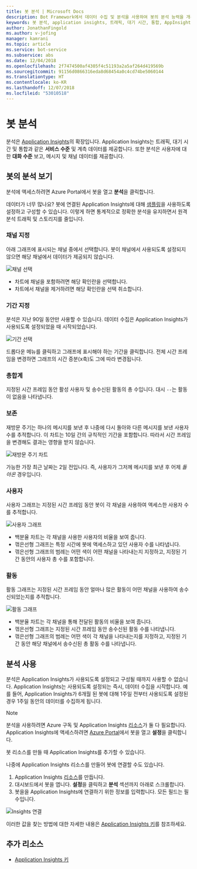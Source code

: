 ```yaml
---
title: 봇 분석 | Microsoft Docs
description: Bot Framework에서 데이터 수집 및 분석을 사용하여 봇의 분석 능력을 개선하는 방법을 알아봅니다.
keywords: 봇 분석, application insights, 트래픽, 대기 시간, 통합, AppInsights
author: JonathanFingold
ms.author: v-jofing
manager: kamrani
ms.topic: article
ms.service: bot-service
ms.subservice: abs
ms.date: 12/04/2018
ms.openlocfilehash: 2f7474500af4305f4c51193a2a5af264d419569b
ms.sourcegitcommit: 91156d0866316eda8d68454a0c4cd74be5060144
ms.translationtype: HT
ms.contentlocale: ko-KR
ms.lasthandoff: 12/07/2018
ms.locfileid: "53010518"
---
```

# <a name="bot-analytics"></a>봇 분석

분석은 [Application Insights](/azure/application-insights/app-insights-analytics)의 확장입니다. Application Insights는 트래픽, 대기 시간 및 통합과 같은 **서비스 수준** 및 계측 데이터를 제공합니다. 또한 분석은 사용자에 대한 **대화 수준** 보고, 메시지 및 채널 데이터를 제공합니다.

## <a name="view-analytics-for-a-bot"></a>봇의 분석 보기

분석에 액세스하려면 Azure Portal에서 봇을 열고 **분석**을 클릭합니다.

데이터가 너무 많나요? 봇에 연결된 Application Insights에 대해 [샘플링](/azure/application-insights/app-insights-sampling)을 사용하도록 설정하고 구성할 수 있습니다. 이렇게 하면 통계적으로 정확한 분석을 유지하면서 원격 분석 트래픽 및 스토리지를 줄입니다.

### <a name="specify-channel"></a>채널 지정

아래 그래프에 표시되는 채널 중에서 선택합니다. 봇이 채널에서 사용되도록 설정되지 않으면 해당 채널에서 데이터가 제공되지 않습니다.

![채널 선택](~/media/analytics-channels.png)

* 차트에 채널을 포함하려면 해당 확인란을 선택합니다.
* 차트에서 채널을 제거하려면 해당 확인란을 선택 취소합니다.

### <a name="specify-time-period"></a>기간 지정

분석은 지난 90일 동안만 사용할 수 있습니다. 데이터 수집은 Application Insights가 사용되도록 설정되었을 때 시작되었습니다.

![기간 선택](~/media/analytics-timepick.png)

드롭다운 메뉴를 클릭하고 그래프에 표시해야 하는 기간을 클릭합니다.
전체 시간 프레임을 변경하면 그래프의 시간 증분(x축)도 그에 따라 변경됩니다.

### <a name="grand-totals"></a>총합계

지정된 시간 프레임 동안 활성 사용자 및 송수신된 활동의 총 수입니다.
대시 `--`는 활동이 없음을 나타냅니다.

### <a name="retention"></a>보존

재방문 주기는 하나의 메시지를 보낸 후 나중에 다시 돌아와 다른 메시지를 보낸 사용자 수를 추적합니다.
이 차트는 10일 간의 규칙적인 기간을 포함합니다. 따라서 시간 프레임을 변경해도 결과는 영향을 받지 않습니다.

![재방문 주기 차트](~/media/analytics-retention.png)

가능한 가장 최근 날짜는 2일 전입니다. 즉, 사용자가 그저께 메시지를 보낸 후 어제 *돌아온* 경우입니다.

### <a name="user"></a>사용자

사용자 그래프는 지정된 시간 프레임 동안 봇이 각 채널을 사용하여 액세스한 사용자 수를 추적합니다.

![사용자 그래프](~/media/analytics-users.png)

* 백분율 차트는 각 채널을 사용한 사용자의 비율을 보여 줍니다.
* 꺾은선형 그래프는 특정 시간에 봇에 액세스하고 있던 사용자 수를 나타냅니다.
* 꺾은선형 그래프의 범례는 어떤 색이 어떤 채널을 나타내는지 지정하고, 지정된 기간 동안의 사용자 총 수를 포함합니다.

### <a name="activities"></a>활동

활동 그래프는 지정된 시간 프레임 동안 얼마나 많은 활동이 어떤 채널을 사용하여 송수신되었는지를 추적합니다.

![활동 그래프](~/media/analytics-activities.png)

* 백분율 차트는 각 채널을 통해 전달된 활동의 비율을 보여 줍니다.
* 꺾은선형 그래프는 지정된 시간 프레임 동안 송수신된 활동 수를 나타냅니다.
* 꺾은선형 그래프의 범례는 어떤 색이 각 채널을 나타내는지를 지정하고, 지정된 기간 동안 해당 채널에서 송수신된 총 활동 수를 나타냅니다.

## <a name="enable-analytics"></a>분석 사용

분석은 Application Insights가 사용되도록 설정되고 구성될 때까지 사용할 수 없습니다. Application Insights는 사용되도록 설정되는 즉시, 데이터 수집을 시작합니다. 예를 들어, Application Insights가 6개월 된 봇에 대해 1주일 전부터 사용되도록 설정된 경우 1주일 동안의 데이터를 수집하게 됩니다.

> [!NOTE]
> 분석을 사용하려면 Azure 구독 및 Application Insights [리소스](/azure/application-insights/app-insights-create-new-resource)가 둘 다 필요합니다.
Application Insights에 액세스하려면 [Azure Portal](https://portal.azure.com/)에서 봇을 열고 **설정**을 클릭합니다.

봇 리소스를 만들 때 Application Insights를 추가할 수 있습니다.

나중에 Application Insights 리소스를 만들어 봇에 연결할 수도 있습니다.

1. Application Insights [리소스](/azure/application-insights/app-insights-create-new-resource)를 만듭니다.
2. 대시보드에서 봇을 엽니다. **설정**을 클릭하고 **분석** 섹션까지 아래로 스크롤합니다.
3. 봇을을 Application Insights에 연결하기 위한 정보를 입력합니다. 모든 필드는 필수입니다.

![Insights 연결](~/media/analytics-enable.png)

<!--Snip: As of 12/04/2018, parts of this appear to be out of date. However, ~/bot-service-resources-app-insights-keys.md appears to be up to date.

### AppInsights Instrumentation Key

To find this value, open the Application Insights resource for your bot and navigate to **Configure** > **Properties**.

### AppInsights API key

Provide an Azure App Insights API key. Learn how to [generate a new API key](https://dev.applicationinsights.io/documentation/Authorization/API-key-and-App-ID). Only **Read** permission is required.

### AppInsights Application ID

To find this value, open Application Insights and navigate to **Configure** > **API Access**.

/Snip-->

이러한 값을 찾는 방법에 대한 자세한 내용은 [Application Insights 키](~/bot-service-resources-app-insights-keys.md)를 참조하세요.

## <a name="additional-resources"></a>추가 리소스
* [Application Insights 키](~/bot-service-resources-app-insights-keys.md)